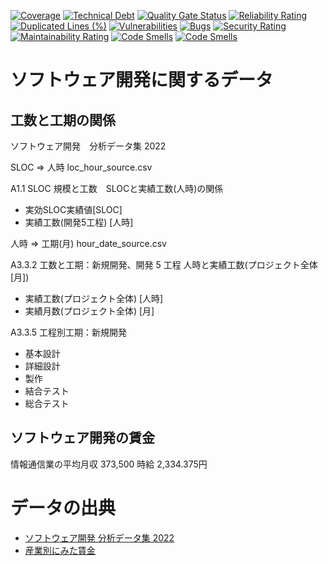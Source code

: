 [![Coverage](https://sonarcloud.io/api/project_badges/measure?project=kotauchisunsun_scpredict&metric=coverage)](https://sonarcloud.io/summary/new_code?id=kotauchisunsun_scpredict)
[![Technical Debt](https://sonarcloud.io/api/project_badges/measure?project=kotauchisunsun_scpredict&metric=sqale_index)](https://sonarcloud.io/summary/new_code?id=kotauchisunsun_scpredict)
[![Quality Gate Status](https://sonarcloud.io/api/project_badges/measure?project=kotauchisunsun_scpredict&metric=alert_status)](https://sonarcloud.io/summary/new_code?id=kotauchisunsun_scpredict)
[![Reliability Rating](https://sonarcloud.io/api/project_badges/measure?project=kotauchisunsun_scpredict&metric=reliability_rating)](https://sonarcloud.io/summary/new_code?id=kotauchisunsun_scpredict)
[![Duplicated Lines (%)](https://sonarcloud.io/api/project_badges/measure?project=kotauchisunsun_scpredict&metric=duplicated_lines_density)](https://sonarcloud.io/summary/new_code?id=kotauchisunsun_scpredict)
[![Vulnerabilities](https://sonarcloud.io/api/project_badges/measure?project=kotauchisunsun_scpredict&metric=vulnerabilities)](https://sonarcloud.io/summary/new_code?id=kotauchisunsun_scpredict)
[![Bugs](https://sonarcloud.io/api/project_badges/measure?project=kotauchisunsun_scpredict&metric=bugs)](https://sonarcloud.io/summary/new_code?id=kotauchisunsun_scpredict)
[![Security Rating](https://sonarcloud.io/api/project_badges/measure?project=kotauchisunsun_scpredict&metric=security_rating)](https://sonarcloud.io/summary/new_code?id=kotauchisunsun_scpredict)
[![Maintainability Rating](https://sonarcloud.io/api/project_badges/measure?project=kotauchisunsun_scpredict&metric=sqale_rating)](https://sonarcloud.io/summary/new_code?id=kotauchisunsun_scpredict)
[![Code Smells](https://sonarcloud.io/api/project_badges/measure?project=kotauchisunsun_scpredict&metric=code_smells)](https://sonarcloud.io/summary/new_code?id=kotauchisunsun_scpredict)
[![Code Smells](https://sonarcloud.io/api/project_badges/measure?project=kotauchisunsun_scpredict&metric=code_smells)](https://sonarcloud.io/summary/new_code?id=kotauchisunsun_scpredict)

# ソフトウェア開発に関するデータ

## 工数と工期の関係

ソフトウェア開発　分析データ集 2022

SLOC => 人時
loc_hour_source.csv

A1.1 SLOC 規模と工数　SLOCと実績工数(人時)の関係
- 実効SLOC実績値[SLOC]
- 実績工数(開発5工程) [人時]


人時 => 工期(月)
hour_date_source.csv

A3.3.2 工数と工期：新規開発、開発 5 工程
人時と実績工数(プロジェクト全体[月])
- 実績工数(プロジェクト全体) [人時]
- 実績月数(プロジェクト全体) [月]


A3.3.5 工程別工期：新規開発
- 基本設計
- 詳細設計
- 製作
- 結合テスト
- 総合テスト


## ソフトウェア開発の賃金

情報通信業の平均月収 373,500
時給 2,334.375円

# データの出典

- [ソフトウェア開発 分析データ集 2022](https://www.ipa.go.jp/files/000102171.pdf)
- [産業別にみた賃金](https://www.mhlw.go.jp/toukei/itiran/roudou/chingin/kouzou/z2021/dl/05.pdf)